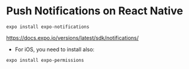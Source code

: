 # Push Notifications on React Native

```
expo install expo-notifications
```

https://docs.expo.io/versions/latest/sdk/notifications/

- For iOS, you need to install also:

```
expo install expo-permissions
```
